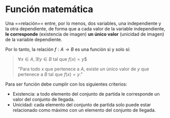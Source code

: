 # Función matemática

Una ==relación== entre, por lo menos, dos variables, una independiente y la otra dependiente, de forma que a cada valor de la variable independiente, **le corresponde** (existencia de imagen) **un único valor** (unicidad de imagen) de la variable dependiente.

Por lo tanto, la relación $f: A \rightarrow B$ es una función si y solo sí:

> $\forall x \in A, \exists! y \in B$ tal que $f(x) = y$$
> 
> "Para todo $x$ que pertenece a $A$, existe un único valor de $y$ que pertenece a $B$ tal que $f(x)=y$."

Para ser función debe cumplir con los siguientes criterios:

- Existencia: a todo elemento del conjunto de partida le corresponde un valor del conjunto de llegada.
- Unicidad: cada elemento del conjunto de partida solo puede estar relacionado como máximo con un elemento del conjunto de llegada.

